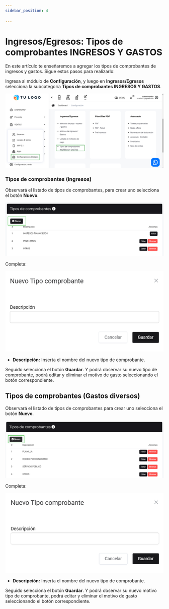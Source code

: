 ```yaml
---
sidebar_position: 4

---
```


# Ingresos/Egresos: Tipos de comprobantes INGRESOS Y GASTOS

En este artículo te enseñaremos a agregar los tipos de comprobantes de ingresos y gastos. Sigue estos pasos para realizarlo:

Ingresa al módulo de **Configuración**, y luego en **Ingresos/Egresos** selecciona la subcategoría **Tipos de comprobantes INGRESOS Y GASTOS**.

![Alt text](img/metodosgastos8.jpg)

### Tipos de comprobantes (ingresos)

Observará el listado de tipos de comprobantes, para crear uno selecciona el botón **Nuevo**.

![Alt text](img/tipocomprobantes1.jpg)

Completa:

![Alt text](img/tipocomprobantes2.jpg)

* **Descripción:** Inserta el nombre del nuevo tipo de comprobante.
  
Seguido selecciona el botón **Guardar**. Y podrá observar su nuevo tipo de comprobante, podrá editar y eliminar el motivo de gasto seleccionando el botón correspondiente.

## Tipos de comprobantes (Gastos diversos)

Observará el listado de tipos de comprobantes para crear uno selecciona el botón **Nuevo**.

![Alt text](img/tipocomprobantes3.jpg)

Completa:

![Alt text](img/tipocomprobantes4.jpg)

* **Descripción:** Inserta el nombre del nuevo tipo de comprobante.
  
Seguido selecciona el botón **Guardar**. Y podrá observar su nuevo motivo tipo de comprobante, podrá editar y eliminar el motivo de gasto seleccionando el botón correspondiente.
